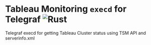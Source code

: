 # Tableau Monitoring `execd` for Telegraf  ![Rust](https://github.com/tfoldi/tableau-monitoring-execd/workflows/Rust/badge.svg)

Telegraf execd for getting Tableau Cluster status using TSM API and serverinfo.xml
